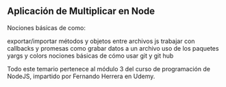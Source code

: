 ## Aplicación de Multiplicar en Node

Nociones básicas de como:

exportar/importar métodos y objetos entre archivos js
trabajar con callbacks y promesas
como grabar datos a un archivo
uso de los paquetes yargs y colors
nociones básicas de cómo usar git y git hub

Todo este temario pertenece al módulo 3 del curso de programación de NodeJS, impartido por Fernando Herrera en Udemy.
